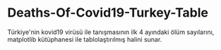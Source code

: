 # Deaths-Of-Covid19-Turkey-Table
Türkiye'nin kovid19 virüsü ile tanışmasının ilk 4 ayındaki ölüm sayılarını, matplotlib kütüphanesi ile tablolaştırılmış halini sunar.

